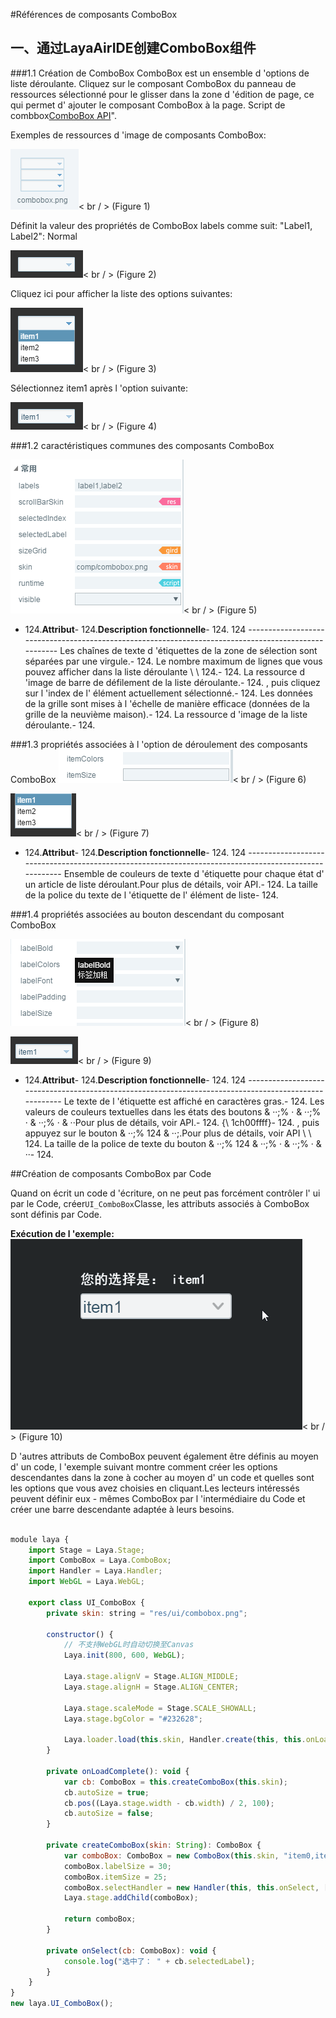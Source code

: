 #Références de composants ComboBox



## 一、通过LayaAirIDE创建ComboBox组件
###1.1 Création de ComboBox
ComboBox est un ensemble d 'options de liste déroulante.
Cliquez sur le composant ComboBox du panneau de ressources sélectionné pour le glisser dans la zone d 'édition de page, ce qui permet d' ajouter le composant ComboBox à la page.
Script de combbox[ComboBox API](http://layaair.ldc.layabox.com/api/index.html?category=Core&class=laya.ui.ComboBox)".

Exemples de ressources d 'image de composants ComboBox:

​![图片0.png](img/1.png)< br / >
(Figure 1)

Définit la valeur des propriétés de ComboBox labels comme suit: "Label1, Label2":
Normal

​![图片0.png](img/2.png)< br / >
(Figure 2)

Cliquez ici pour afficher la liste des options suivantes:

​![图片0.png](img/3.png)< br / >
(Figure 3)

Sélectionnez item1 après l 'option suivante:

​![图片0.png](img/4.png)< br / >
(Figure 4)



###1.2 caractéristiques communes des composants ComboBox

​![图片0.png](img/5.png)< br / >
(Figure 5)

- 124.**Attribut**- 124.**Description fonctionnelle**- 124.
124 -----------------------------------------------------------------------------------------------------
Les chaînes de texte d 'étiquettes de la zone de sélection sont séparées par une virgule.- 124.
Le nombre maximum de lignes que vous pouvez afficher dans la liste déroulante \ \ 124.- 124.
La ressource d 'image de barre de défilement de la liste déroulante.- 124.
, puis cliquez sur l 'index de l' élément actuellement sélectionné.- 124.
Les données de la grille sont mises à l 'échelle de manière efficace (données de la grille de la neuvième maison).- 124.
La ressource d 'image de la liste déroulante.- 124.



 



###1.3 propriétés associées à l 'option de déroulement des composants ComboBox
​![图片0.png](img/6.png)< br / >
(Figure 6)

​![图片0.png](img/7.png)< br / >
(Figure 7)

- 124.**Attribut**- 124.**Description fonctionnelle**- 124.
124 ------------------------------------------------------------------------------------------------------
Ensemble de couleurs de texte d 'étiquette pour chaque état d' un article de liste déroulant.Pour plus de détails, voir API.- 124.
La taille de la police du texte de l 'étiquette de l' élément de liste- 124.



 

 



###1.4 propriétés associées au bouton descendant du composant ComboBox

​![图片0.png](img/8.png)< br / >
(Figure 8)

​![图片0.png](img/9.png)< br / >
(Figure 9)

- 124.**Attribut**- 124.**Description fonctionnelle**- 124.
124 ------------------------------------------------------------------------------------------------------
Le texte de l 'étiquette est affiché en caractères gras.- 124.
Les valeurs de couleurs textuelles dans les états des boutons & ‧‧;% ‧ & ‧‧;% ‧ & ‧‧;% ‧ & ‧‧Pour plus de détails, voir API.- 124.
{\ 1ch00ffff}- 124.
, puis appuyez sur le bouton & ‧‧;% 124 & ‧‧;.Pour plus de détails, voir API \ \ 124.
La taille de la police de texte du bouton & ‧‧;% 124 & ‧‧;% ‧ & ‧‧;% ‧ & ‧‧- 124.



 



##Création de composants ComboBox par Code

Quand on écrit un code d 'écriture, on ne peut pas forcément contrôler l' ui par le Code, créer`UI_ComboBox`Classe, les attributs associés à ComboBox sont définis par Code.

**Exécution de l 'exemple:**
​![1](gif/1.gif)< br / >
(Figure 10)

D 'autres attributs de ComboBox peuvent également être définis au moyen d' un code, l 'exemple suivant montre comment créer les options descendantes dans la zone à cocher au moyen d' un code et quelles sont les options que vous avez choisies en cliquant.Les lecteurs intéressés peuvent définir eux - mêmes ComboBox par l 'intermédiaire du Code et créer une barre descendante adaptée à leurs besoins.


```javascript

module laya {
    import Stage = Laya.Stage;
    import ComboBox = Laya.ComboBox;
    import Handler = Laya.Handler;
    import WebGL = Laya.WebGL;

    export class UI_ComboBox {
        private skin: string = "res/ui/combobox.png";

        constructor() {
            // 不支持WebGL时自动切换至Canvas
            Laya.init(800, 600, WebGL);

            Laya.stage.alignV = Stage.ALIGN_MIDDLE;
            Laya.stage.alignH = Stage.ALIGN_CENTER;

            Laya.stage.scaleMode = Stage.SCALE_SHOWALL;
            Laya.stage.bgColor = "#232628";

            Laya.loader.load(this.skin, Handler.create(this, this.onLoadComplete));
        }

        private onLoadComplete(): void {
            var cb: ComboBox = this.createComboBox(this.skin);
            cb.autoSize = true;
            cb.pos((Laya.stage.width - cb.width) / 2, 100);
            cb.autoSize = false;
        }

        private createComboBox(skin: String): ComboBox {
            var comboBox: ComboBox = new ComboBox(this.skin, "item0,item1,item2,item3,item4,item5");
            comboBox.labelSize = 30;
            comboBox.itemSize = 25;
            comboBox.selectHandler = new Handler(this, this.onSelect, [comboBox]);
            Laya.stage.addChild(comboBox);

            return comboBox;
        }

        private onSelect(cb: ComboBox): void {
            console.log("选中了： " + cb.selectedLabel);
        }
    }
}
new laya.UI_ComboBox();
```


